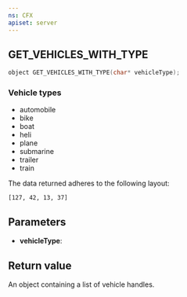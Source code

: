 ```yaml
---
ns: CFX
apiset: server
---
```

## GET_VEHICLES_WITH_TYPE

```c
object GET_VEHICLES_WITH_TYPE(char* vehicleType);
```

### Vehicle types
- automobile
- bike
- boat
- heli
- plane
- submarine
- trailer
- train

The data returned adheres to the following layout:
```
[127, 42, 13, 37]
```

## Parameters
* **vehicleType**: 

## Return value
An object containing a list of vehicle handles.
